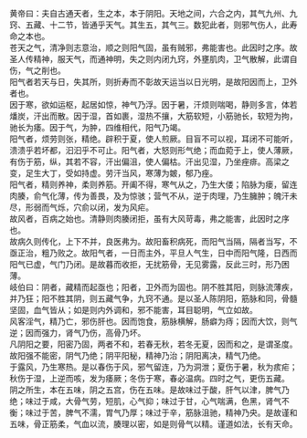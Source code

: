 黄帝曰：夫自古通天者，生之本，本于阴阳。天地之间，六合之内，其气九州、九窍、五藏、十二节，皆通乎天气。其生五，其气三。数犯此者，则邪气伤人，此寿命之本也。  
苍天之气，清净则志意治，顺之则阳气固，虽有贼邪，弗能害也。此因时之序。故圣人传精神，服天气，而通神明，失之则内闭九窍，外壅肌肉，卫气散解，此谓自伤，气之削也。  
阳气者若天与日，失其所，则折寿而不彰故天运当以日光明，是故阳因而上，卫外者也。  
因于寒，欲如运枢，起居如惊，神气乃浮。因于暑，汗烦则喘喝，静则多言，体若燔炭，汗出而散。因于湿，首如裹，湿热不攘，大筋软短，小筋驰长，软短为拘，驰长为痿。因于气，为肿，四维相代，阳气乃竭。  
阳气者，烦劳则张，精绝。辟积于夏，使人煎厥。目盲不可以视，耳闭不可能听，溃溃乎若坏都，汩汩乎不可止。阳气者，大怒则形气绝；而血菀于上，使人薄厥，有伤于筋，纵，其若不容，汗出偏沮，使人偏枯。汗出见湿，乃坐痤痱。高梁之变，足生大丁，受如持虚。劳汗当风，寒薄为皴，郁乃痤。  
阳气者，精则养神，柔则养筋。开阖不得，寒气从之，乃生大偻；陷脉为瘘，留连肉腠，俞气化薄，传为善畏，及为惊骇；营气不从，逆于肉理，乃生臃肿；魄汗未尽，形弱而气烁，穴俞以闭，发为风疟。  
故风者，百病之始也。清静则肉腠闭拒，虽有大风苛毒，弗之能害，此因时之序也。  
故病久则传化，上下不并，良医弗为。故阳畜积病死，而阳气当隔，隔者当写，不亟正治，粗乃败之。故阳气者，一日而主外，平旦人气生，日中而阳气隆，日西而阳气已虚，气门乃闭。是故暮而收拒，无扰筋骨，无见雾露，反此三时，形乃困薄。  
岐伯曰：阴者，藏精而起亟也；阳者，卫外而为固也。阴不胜其阳，则脉流薄疾，并乃狂；阳不胜其阴，则五藏气争，九窍不通。是以圣人陈阴阳，筋脉和同，骨髓坚固，血气皆从；如是则内外调和，邪不能害，耳目聪明，气立如故。  
风客淫气，精乃亡，邪伤肝也。因而饱食，筋脉横解，肠癖为痔；因而大饮，则气逆；因而强力，肾气乃伤，高骨乃坏。  
凡阴阳之要，阳密乃固，两者不和，若春无秋，若冬无夏，因而和之，是谓圣度。故阳强不能密，阴气乃绝；阴平阳秘，精神乃治；阴阳离决，精气乃绝。  
于露风，乃生寒热。是以春伤于风，邪气留连，乃为洞泄；夏伤于暑，秋为痎疟；秋伤于湿，上逆而咳，发为痿厥；冬伤于寒，春必温病。四时之气，更伤五藏。  
阴之所生，本在五味，阴之五宫，伤在五味。是故味过于酸，肝气以津，脾气乃绝；味过于咸，大骨气劳，短肌，心气抑；味过于甘，心气喘满，色黑，肾气不衡；味过于苦，脾气不濡，胃气乃厚；味过于辛，筋脉沮驰，精神乃央。是故谨和五味，骨正筋柔，气血以流，腠理以密，如是则骨气以精。谨道如法，长有天命。